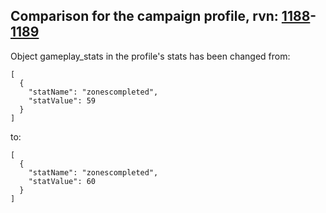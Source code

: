 ## Comparison for the campaign profile, rvn: [1188](https://github.com/PRO100KatYT/FortniteProfileRevisions/tree/main/profiles/campaign/1188%20campaign.json)-[1189](https://github.com/PRO100KatYT/FortniteProfileRevisions/tree/main/profiles/campaign/1189%20campaign.json)

Object gameplay_stats in the profile's stats has been changed from:

```
[
  {
    "statName": "zonescompleted",
    "statValue": 59
  }
]
```

to:

```
[
  {
    "statName": "zonescompleted",
    "statValue": 60
  }
]
```

<br><br>
